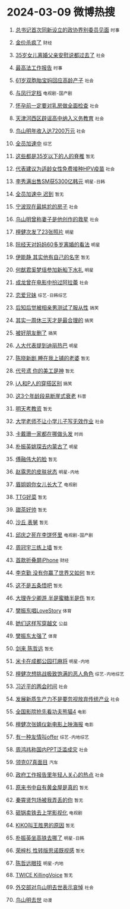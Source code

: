 # 2024-03-09 微博热搜 
1. [总书记首次同新设立的政协界别委员见面](https://m.weibo.cn/search?containerid=100103type%3D1%26t%3D10%26q%3D%23%E6%80%BB%E4%B9%A6%E8%AE%B0%E9%A6%96%E6%AC%A1%E5%90%8C%E6%96%B0%E8%AE%BE%E7%AB%8B%E7%9A%84%E6%94%BF%E5%8D%8F%E7%95%8C%E5%88%AB%E5%A7%94%E5%91%98%E8%A7%81%E9%9D%A2%23&stream_entry_id=51&isnewpage=1&extparam=seat%3D1%26c_type%3D51%26q%3D%2523%25E6%2580%25BB%25E4%25B9%25A6%25E8%25AE%25B0%25E9%25A6%2596%25E6%25AC%25A1%25E5%2590%258C%25E6%2596%25B0%25E8%25AE%25BE%25E7%25AB%258B%25E7%259A%2584%25E6%2594%25BF%25E5%258D%258F%25E7%2595%258C%25E5%2588%25AB%25E5%25A7%2594%25E5%2591%2598%25E8%25A7%2581%25E9%259D%25A2%2523%26pos%3D0%26dgr%3D0%26cate%3D10103%26stream_entry_id%3D51%26filter_type%3Drealtimehot%26display_time%3D1709925538%26pre_seqid%3D170992553814101488186) `时事` 

2. [金价杀疯了](https://m.weibo.cn/search?containerid=100103type%3D1%26t%3D10%26q%3D%23%E9%87%91%E4%BB%B7%E6%9D%80%E7%96%AF%E4%BA%86%23&stream_entry_id=31&isnewpage=1&extparam=seat%3D1%26c_type%3D31%26q%3D%2523%25E9%2587%2591%25E4%25BB%25B7%25E6%259D%2580%25E7%2596%25AF%25E4%25BA%2586%2523%26cate%3D5001%26flag%3D2%26filter_type%3Drealtimehot%26realpos%3D1%26pos%3D0%26dgr%3D0%26lcate%3D5001%26stream_entry_id%3D31%26band_rank%3D1%26display_time%3D1709925538%26pre_seqid%3D170992553814101488186) `财经` 

3. [35岁女儿离婚父亲安慰说都过去了](https://m.weibo.cn/search?containerid=100103type%3D1%26t%3D10%26q%3D%2335%E5%B2%81%E5%A5%B3%E5%84%BF%E7%A6%BB%E5%A9%9A%E7%88%B6%E4%BA%B2%E5%AE%89%E6%85%B0%E8%AF%B4%E9%83%BD%E8%BF%87%E5%8E%BB%E4%BA%86%23&stream_entry_id=31&isnewpage=1&extparam=seat%3D1%26c_type%3D31%26q%3D%252335%25E5%25B2%2581%25E5%25A5%25B3%25E5%2584%25BF%25E7%25A6%25BB%25E5%25A9%259A%25E7%2588%25B6%25E4%25BA%25B2%25E5%25AE%2589%25E6%2585%25B0%25E8%25AF%25B4%25E9%2583%25BD%25E8%25BF%2587%25E5%258E%25BB%25E4%25BA%2586%2523%26cate%3D5001%26flag%3D32768%26filter_type%3Drealtimehot%26realpos%3D2%26pos%3D1%26dgr%3D0%26lcate%3D5001%26stream_entry_id%3D31%26band_rank%3D2%26display_time%3D1709925538%26pre_seqid%3D170992553814101488186) `社会` 

4. [最高法工作报告](https://m.weibo.cn/search?containerid=100103type%3D1%26t%3D10%26q%3D%23%E6%9C%80%E9%AB%98%E6%B3%95%E5%B7%A5%E4%BD%9C%E6%8A%A5%E5%91%8A%23&stream_entry_id=31&isnewpage=1&extparam=seat%3D1%26c_type%3D31%26q%3D%2523%25E6%259C%2580%25E9%25AB%2598%25E6%25B3%2595%25E5%25B7%25A5%25E4%25BD%259C%25E6%258A%25A5%25E5%2591%258A%2523%26cate%3D5001%26flag%3D0%26filter_type%3Drealtimehot%26realpos%3D3%26pos%3D2%26dgr%3D0%26lcate%3D5001%26stream_entry_id%3D31%26band_rank%3D3%26display_time%3D1709925538%26pre_seqid%3D170992553814101488186) `时事` 

5. [61岁双胞胎宝妈回应高龄产子](https://m.weibo.cn/search?containerid=100103type%3D1%26t%3D10%26q%3D%2361%E5%B2%81%E5%8F%8C%E8%83%9E%E8%83%8E%E5%AE%9D%E5%A6%88%E5%9B%9E%E5%BA%94%E9%AB%98%E9%BE%84%E4%BA%A7%E5%AD%90%23&stream_entry_id=31&isnewpage=1&extparam=seat%3D1%26c_type%3D31%26q%3D%252361%25E5%25B2%2581%25E5%258F%258C%25E8%2583%259E%25E8%2583%258E%25E5%25AE%259D%25E5%25A6%2588%25E5%259B%259E%25E5%25BA%2594%25E9%25AB%2598%25E9%25BE%2584%25E4%25BA%25A7%25E5%25AD%2590%2523%26cate%3D5001%26flag%3D32768%26filter_type%3Drealtimehot%26realpos%3D4%26pos%3D3%26dgr%3D0%26lcate%3D5001%26stream_entry_id%3D31%26band_rank%3D4%26display_time%3D1709925538%26pre_seqid%3D170992553814101488186) `社会` 

6. [与凤行定档](https://m.weibo.cn/search?containerid=100103type%3D1%26t%3D10%26q%3D%E4%B8%8E%E5%87%A4%E8%A1%8C%E5%AE%9A%E6%A1%A3&stream_entry_id=31&isnewpage=1&extparam=seat%3D1%26c_type%3D31%26q%3D%25E4%25B8%258E%25E5%2587%25A4%25E8%25A1%258C%25E5%25AE%259A%25E6%25A1%25A3%26cate%3D5001%26flag%3D0%26filter_type%3Drealtimehot%26realpos%3D5%26pos%3D4%26dgr%3D0%26lcate%3D5001%26stream_entry_id%3D31%26band_rank%3D5%26display_time%3D1709925538%26pre_seqid%3D170992553814101488186) `电视剧-国产剧` 

7. [怀孕前一定要对乳房做全面检查](https://m.weibo.cn/search?containerid=100103type%3D1%26t%3D10%26q%3D%23%E6%80%80%E5%AD%95%E5%89%8D%E4%B8%80%E5%AE%9A%E8%A6%81%E5%AF%B9%E4%B9%B3%E6%88%BF%E5%81%9A%E5%85%A8%E9%9D%A2%E6%A3%80%E6%9F%A5%23&stream_entry_id=31&isnewpage=1&extparam=seat%3D1%26c_type%3D31%26q%3D%2523%25E6%2580%2580%25E5%25AD%2595%25E5%2589%258D%25E4%25B8%2580%25E5%25AE%259A%25E8%25A6%2581%25E5%25AF%25B9%25E4%25B9%25B3%25E6%2588%25BF%25E5%2581%259A%25E5%2585%25A8%25E9%259D%25A2%25E6%25A3%2580%25E6%259F%25A5%2523%26cate%3D5001%26flag%3D2%26filter_type%3Drealtimehot%26realpos%3D6%26pos%3D5%26dgr%3D0%26lcate%3D5001%26stream_entry_id%3D31%26band_rank%3D6%26display_time%3D1709925538%26pre_seqid%3D170992553814101488186) `社会` 

8. [天津河西区辟谣高中纳入义务教育](https://m.weibo.cn/search?containerid=100103type%3D1%26t%3D10%26q%3D%23%E5%A4%A9%E6%B4%A5%E6%B2%B3%E8%A5%BF%E5%8C%BA%E8%BE%9F%E8%B0%A3%E9%AB%98%E4%B8%AD%E7%BA%B3%E5%85%A5%E4%B9%89%E5%8A%A1%E6%95%99%E8%82%B2%23&stream_entry_id=31&isnewpage=1&extparam=seat%3D1%26c_type%3D31%26is_ad_pos%3D1%26q%3D%2523%25E5%25A4%25A9%25E6%25B4%25A5%25E6%25B2%25B3%25E8%25A5%25BF%25E5%258C%25BA%25E8%25BE%259F%25E8%25B0%25A3%25E9%25AB%2598%25E4%25B8%25AD%25E7%25BA%25B3%25E5%2585%25A5%25E4%25B9%2589%25E5%258A%25A1%25E6%2595%2599%25E8%2582%25B2%2523%26cate%3D5001%26adid%3D226548%26filter_type%3Drealtimehot%26pos%3D6%26dgr%3D0%26lcate%3D5001%26stream_entry_id%3D31%26band_rank%3D7%26display_time%3D1709925538%26pre_seqid%3D170992553814101488186) `社会` 

9. [鸟山明年收入达7200万元](https://m.weibo.cn/search?containerid=100103type%3D1%26t%3D10%26q%3D%23%E9%B8%9F%E5%B1%B1%E6%98%8E%E5%B9%B4%E6%94%B6%E5%85%A5%E8%BE%BE7200%E4%B8%87%E5%85%83%23&stream_entry_id=31&isnewpage=1&extparam=seat%3D1%26c_type%3D31%26q%3D%2523%25E9%25B8%259F%25E5%25B1%25B1%25E6%2598%258E%25E5%25B9%25B4%25E6%2594%25B6%25E5%2585%25A5%25E8%25BE%25BE7200%25E4%25B8%2587%25E5%2585%2583%2523%26cate%3D5001%26flag%3D0%26filter_type%3Drealtimehot%26realpos%3D7%26pos%3D7%26dgr%3D0%26lcate%3D5001%26stream_entry_id%3D31%26band_rank%3D7%26display_time%3D1709925538%26pre_seqid%3D170992553814101488186) `社会` 

10. [全员加速中](https://m.weibo.cn/search?containerid=100103type%3D1%26t%3D10%26q%3D%E5%85%A8%E5%91%98%E5%8A%A0%E9%80%9F%E4%B8%AD&stream_entry_id=31&isnewpage=1&extparam=seat%3D1%26c_type%3D31%26q%3D%25E5%2585%25A8%25E5%2591%2598%25E5%258A%25A0%25E9%2580%259F%25E4%25B8%25AD%26cate%3D5001%26flag%3D0%26filter_type%3Drealtimehot%26realpos%3D8%26pos%3D8%26dgr%3D0%26lcate%3D5001%26stream_entry_id%3D31%26band_rank%3D8%26display_time%3D1709925538%26pre_seqid%3D170992553814101488186) `综艺` 

11. [这些都是35岁以下的人的脊椎](https://m.weibo.cn/search?containerid=100103type%3D1%26t%3D10%26q%3D%E8%BF%99%E4%BA%9B%E9%83%BD%E6%98%AF35%E5%B2%81%E4%BB%A5%E4%B8%8B%E7%9A%84%E4%BA%BA%E7%9A%84%E8%84%8A%E6%A4%8E&stream_entry_id=31&isnewpage=1&extparam=seat%3D1%26c_type%3D31%26q%3D%25E8%25BF%2599%25E4%25BA%259B%25E9%2583%25BD%25E6%2598%25AF35%25E5%25B2%2581%25E4%25BB%25A5%25E4%25B8%258B%25E7%259A%2584%25E4%25BA%25BA%25E7%259A%2584%25E8%2584%258A%25E6%25A4%258E%26cate%3D5001%26flag%3D0%26filter_type%3Drealtimehot%26realpos%3D9%26pos%3D9%26dgr%3D0%26lcate%3D5001%26stream_entry_id%3D31%26band_rank%3D9%26display_time%3D1709925538%26pre_seqid%3D170992553814101488186) `暂无` 

12. [代表建议为适龄女性免费接种HPV疫苗](https://m.weibo.cn/search?containerid=100103type%3D1%26t%3D10%26q%3D%23%E4%BB%A3%E8%A1%A8%E5%BB%BA%E8%AE%AE%E4%B8%BA%E9%80%82%E9%BE%84%E5%A5%B3%E6%80%A7%E5%85%8D%E8%B4%B9%E6%8E%A5%E7%A7%8DHPV%E7%96%AB%E8%8B%97%23&stream_entry_id=31&isnewpage=1&extparam=seat%3D1%26c_type%3D31%26q%3D%2523%25E4%25BB%25A3%25E8%25A1%25A8%25E5%25BB%25BA%25E8%25AE%25AE%25E4%25B8%25BA%25E9%2580%2582%25E9%25BE%2584%25E5%25A5%25B3%25E6%2580%25A7%25E5%2585%258D%25E8%25B4%25B9%25E6%258E%25A5%25E7%25A7%258DHPV%25E7%2596%25AB%25E8%258B%2597%2523%26cate%3D5001%26flag%3D0%26filter_type%3Drealtimehot%26realpos%3D10%26pos%3D10%26dgr%3D0%26lcate%3D5001%26stream_entry_id%3D31%26band_rank%3D10%26display_time%3D1709925538%26pre_seqid%3D170992553814101488186) `社会` 

13. [李秀满出售SM获5300亿韩元](https://m.weibo.cn/search?containerid=100103type%3D1%26t%3D10%26q%3D%23%E6%9D%8E%E7%A7%80%E6%BB%A1%E5%87%BA%E5%94%AESM%E8%8E%B75300%E4%BA%BF%E9%9F%A9%E5%85%83%23&stream_entry_id=31&isnewpage=1&extparam=seat%3D1%26c_type%3D31%26q%3D%2523%25E6%259D%258E%25E7%25A7%2580%25E6%25BB%25A1%25E5%2587%25BA%25E5%2594%25AESM%25E8%258E%25B75300%25E4%25BA%25BF%25E9%259F%25A9%25E5%2585%2583%2523%26cate%3D5001%26flag%3D1%26filter_type%3Drealtimehot%26realpos%3D11%26pos%3D11%26dgr%3D0%26lcate%3D5001%26stream_entry_id%3D31%26band_rank%3D11%26display_time%3D1709925538%26pre_seqid%3D170992553814101488186) `明星-日韩` 

14. [全员加速中 迟到](https://m.weibo.cn/search?containerid=100103type%3D1%26t%3D10%26q%3D%E5%85%A8%E5%91%98%E5%8A%A0%E9%80%9F%E4%B8%AD+%E8%BF%9F%E5%88%B0&stream_entry_id=31&isnewpage=1&extparam=seat%3D1%26c_type%3D31%26q%3D%25E5%2585%25A8%25E5%2591%2598%25E5%258A%25A0%25E9%2580%259F%25E4%25B8%25AD%2520%25E8%25BF%259F%25E5%2588%25B0%26cate%3D5001%26flag%3D2%26filter_type%3Drealtimehot%26realpos%3D12%26pos%3D12%26dgr%3D0%26lcate%3D5001%26stream_entry_id%3D31%26band_rank%3D12%26display_time%3D1709925538%26pre_seqid%3D170992553814101488186) `暂无` 

15. [宁波现在最尴尬的房子](https://m.weibo.cn/search?containerid=100103type%3D1%26t%3D10%26q%3D%23%E5%AE%81%E6%B3%A2%E7%8E%B0%E5%9C%A8%E6%9C%80%E5%B0%B4%E5%B0%AC%E7%9A%84%E6%88%BF%E5%AD%90%23&stream_entry_id=31&isnewpage=1&extparam=seat%3D1%26c_type%3D31%26q%3D%2523%25E5%25AE%2581%25E6%25B3%25A2%25E7%258E%25B0%25E5%259C%25A8%25E6%259C%2580%25E5%25B0%25B4%25E5%25B0%25AC%25E7%259A%2584%25E6%2588%25BF%25E5%25AD%2590%2523%26cate%3D5001%26flag%3D2%26filter_type%3Drealtimehot%26realpos%3D13%26pos%3D13%26dgr%3D0%26lcate%3D5001%26stream_entry_id%3D31%26band_rank%3D13%26display_time%3D1709925538%26pre_seqid%3D170992553814101488186) `社会` 

16. [鸟山明曾称妻子是他创作的救星](https://m.weibo.cn/search?containerid=100103type%3D1%26t%3D10%26q%3D%23%E9%B8%9F%E5%B1%B1%E6%98%8E%E6%9B%BE%E7%A7%B0%E5%A6%BB%E5%AD%90%E6%98%AF%E4%BB%96%E5%88%9B%E4%BD%9C%E7%9A%84%E6%95%91%E6%98%9F%23&stream_entry_id=31&isnewpage=1&extparam=seat%3D1%26c_type%3D31%26q%3D%2523%25E9%25B8%259F%25E5%25B1%25B1%25E6%2598%258E%25E6%259B%25BE%25E7%25A7%25B0%25E5%25A6%25BB%25E5%25AD%2590%25E6%2598%25AF%25E4%25BB%2596%25E5%2588%259B%25E4%25BD%259C%25E7%259A%2584%25E6%2595%2591%25E6%2598%259F%2523%26cate%3D5001%26flag%3D0%26filter_type%3Drealtimehot%26realpos%3D14%26pos%3D14%26dgr%3D0%26lcate%3D5001%26stream_entry_id%3D31%26band_rank%3D14%26display_time%3D1709925538%26pre_seqid%3D170992553814101488186) `社会` 

17. [檀健次发了23张照片](https://m.weibo.cn/search?containerid=100103type%3D1%26t%3D10%26q%3D%23%E6%AA%80%E5%81%A5%E6%AC%A1%E5%8F%91%E4%BA%8623%E5%BC%A0%E7%85%A7%E7%89%87%23&stream_entry_id=31&isnewpage=1&extparam=seat%3D1%26c_type%3D31%26q%3D%2523%25E6%25AA%2580%25E5%2581%25A5%25E6%25AC%25A1%25E5%258F%2591%25E4%25BA%258623%25E5%25BC%25A0%25E7%2585%25A7%25E7%2589%2587%2523%26cate%3D5001%26flag%3D2%26filter_type%3Drealtimehot%26realpos%3D15%26pos%3D15%26dgr%3D0%26lcate%3D5001%26stream_entry_id%3D31%26band_rank%3D15%26display_time%3D1709925538%26pre_seqid%3D170992553814101488186) `明星` 

18. [阮经天对妈妈60多岁离婚的看法](https://m.weibo.cn/search?containerid=100103type%3D1%26t%3D10%26q%3D%E9%98%AE%E7%BB%8F%E5%A4%A9%E5%AF%B9%E5%A6%88%E5%A6%8860%E5%A4%9A%E5%B2%81%E7%A6%BB%E5%A9%9A%E7%9A%84%E7%9C%8B%E6%B3%95&stream_entry_id=31&isnewpage=1&extparam=seat%3D1%26c_type%3D31%26q%3D%25E9%2598%25AE%25E7%25BB%258F%25E5%25A4%25A9%25E5%25AF%25B9%25E5%25A6%2588%25E5%25A6%258860%25E5%25A4%259A%25E5%25B2%2581%25E7%25A6%25BB%25E5%25A9%259A%25E7%259A%2584%25E7%259C%258B%25E6%25B3%2595%26cate%3D5001%26flag%3D2%26filter_type%3Drealtimehot%26realpos%3D16%26pos%3D16%26dgr%3D0%26lcate%3D5001%26stream_entry_id%3D31%26band_rank%3D16%26display_time%3D1709925538%26pre_seqid%3D170992553814101488186) `明星` 

19. [伊能静 其实他有自己的名字](https://m.weibo.cn/search?containerid=100103type%3D1%26t%3D10%26q%3D%E4%BC%8A%E8%83%BD%E9%9D%99+%E5%85%B6%E5%AE%9E%E4%BB%96%E6%9C%89%E8%87%AA%E5%B7%B1%E7%9A%84%E5%90%8D%E5%AD%97&stream_entry_id=31&isnewpage=1&extparam=seat%3D1%26c_type%3D31%26q%3D%25E4%25BC%258A%25E8%2583%25BD%25E9%259D%2599%2520%25E5%2585%25B6%25E5%25AE%259E%25E4%25BB%2596%25E6%259C%2589%25E8%2587%25AA%25E5%25B7%25B1%25E7%259A%2584%25E5%2590%258D%25E5%25AD%2597%26cate%3D5001%26flag%3D2%26filter_type%3Drealtimehot%26realpos%3D17%26pos%3D17%26dgr%3D0%26lcate%3D5001%26stream_entry_id%3D31%26band_rank%3D17%26display_time%3D1709925538%26pre_seqid%3D170992553814101488186) `暂无` 

20. [何猷君奚梦瑶参加新船下水礼](https://m.weibo.cn/search?containerid=100103type%3D1%26t%3D10%26q%3D%23%E4%BD%95%E7%8C%B7%E5%90%9B%E5%A5%9A%E6%A2%A6%E7%91%B6%E5%8F%82%E5%8A%A0%E6%96%B0%E8%88%B9%E4%B8%8B%E6%B0%B4%E7%A4%BC%23&stream_entry_id=31&isnewpage=1&extparam=seat%3D1%26c_type%3D31%26q%3D%2523%25E4%25BD%2595%25E7%258C%25B7%25E5%2590%259B%25E5%25A5%259A%25E6%25A2%25A6%25E7%2591%25B6%25E5%258F%2582%25E5%258A%25A0%25E6%2596%25B0%25E8%2588%25B9%25E4%25B8%258B%25E6%25B0%25B4%25E7%25A4%25BC%2523%26cate%3D5001%26flag%3D2%26filter_type%3Drealtimehot%26realpos%3D18%26pos%3D18%26dgr%3D0%26lcate%3D5001%26stream_entry_id%3D31%26band_rank%3D18%26display_time%3D1709925538%26pre_seqid%3D170992553814101488186) `明星` 

21. [成龙曾在电影中扮过阿拉蕾](https://m.weibo.cn/search?containerid=100103type%3D1%26t%3D10%26q%3D%23%E6%88%90%E9%BE%99%E6%9B%BE%E5%9C%A8%E7%94%B5%E5%BD%B1%E4%B8%AD%E6%89%AE%E8%BF%87%E9%98%BF%E6%8B%89%E8%95%BE%23&stream_entry_id=31&isnewpage=1&extparam=seat%3D1%26c_type%3D31%26q%3D%2523%25E6%2588%2590%25E9%25BE%2599%25E6%259B%25BE%25E5%259C%25A8%25E7%2594%25B5%25E5%25BD%25B1%25E4%25B8%25AD%25E6%2589%25AE%25E8%25BF%2587%25E9%2598%25BF%25E6%258B%2589%25E8%2595%25BE%2523%26cate%3D5001%26flag%3D2%26filter_type%3Drealtimehot%26realpos%3D19%26pos%3D19%26dgr%3D0%26lcate%3D5001%26stream_entry_id%3D31%26band_rank%3D19%26display_time%3D1709925538%26pre_seqid%3D170992553814101488186) `社会` 

22. [恋爱兄妹](https://m.weibo.cn/search?containerid=100103type%3D1%26t%3D10%26q%3D%E6%81%8B%E7%88%B1%E5%85%84%E5%A6%B9&stream_entry_id=31&isnewpage=1&extparam=seat%3D1%26c_type%3D31%26q%3D%25E6%2581%258B%25E7%2588%25B1%25E5%2585%2584%25E5%25A6%25B9%26cate%3D5001%26flag%3D0%26filter_type%3Drealtimehot%26realpos%3D20%26pos%3D20%26dgr%3D0%26lcate%3D5001%26stream_entry_id%3D31%26band_rank%3D20%26display_time%3D1709925538%26pre_seqid%3D170992553814101488186) `综艺-日韩综艺` 

23. [后知后觉被相亲男测试了服从性](https://m.weibo.cn/search?containerid=100103type%3D1%26t%3D10%26q%3D%23%E5%90%8E%E7%9F%A5%E5%90%8E%E8%A7%89%E8%A2%AB%E7%9B%B8%E4%BA%B2%E7%94%B7%E6%B5%8B%E8%AF%95%E4%BA%86%E6%9C%8D%E4%BB%8E%E6%80%A7%23&stream_entry_id=31&isnewpage=1&extparam=seat%3D1%26c_type%3D31%26q%3D%2523%25E5%2590%258E%25E7%259F%25A5%25E5%2590%258E%25E8%25A7%2589%25E8%25A2%25AB%25E7%259B%25B8%25E4%25BA%25B2%25E7%2594%25B7%25E6%25B5%258B%25E8%25AF%2595%25E4%25BA%2586%25E6%259C%258D%25E4%25BB%258E%25E6%2580%25A7%2523%26cate%3D5001%26flag%3D0%26filter_type%3Drealtimehot%26realpos%3D21%26pos%3D21%26dgr%3D0%26lcate%3D5001%26stream_entry_id%3D31%26band_rank%3D21%26display_time%3D1709925538%26pre_seqid%3D170992553814101488186) `搞笑` 

24. [其实一周休三天才是最合理的](https://m.weibo.cn/search?containerid=100103type%3D1%26t%3D10%26q%3D%23%E5%85%B6%E5%AE%9E%E4%B8%80%E5%91%A8%E4%BC%91%E4%B8%89%E5%A4%A9%E6%89%8D%E6%98%AF%E6%9C%80%E5%90%88%E7%90%86%E7%9A%84%23&stream_entry_id=31&isnewpage=1&extparam=seat%3D1%26c_type%3D31%26q%3D%2523%25E5%2585%25B6%25E5%25AE%259E%25E4%25B8%2580%25E5%2591%25A8%25E4%25BC%2591%25E4%25B8%2589%25E5%25A4%25A9%25E6%2589%258D%25E6%2598%25AF%25E6%259C%2580%25E5%2590%2588%25E7%2590%2586%25E7%259A%2584%2523%26cate%3D5001%26flag%3D0%26filter_type%3Drealtimehot%26realpos%3D22%26pos%3D22%26dgr%3D0%26lcate%3D5001%26stream_entry_id%3D31%26band_rank%3D22%26display_time%3D1709925538%26pre_seqid%3D170992553814101488186) `搞笑` 

25. [被好朋友删了](https://m.weibo.cn/search?containerid=100103type%3D1%26t%3D10%26q%3D%23%E8%A2%AB%E5%A5%BD%E6%9C%8B%E5%8F%8B%E5%88%A0%E4%BA%86%23&stream_entry_id=31&isnewpage=1&extparam=seat%3D1%26c_type%3D31%26q%3D%2523%25E8%25A2%25AB%25E5%25A5%25BD%25E6%259C%258B%25E5%258F%258B%25E5%2588%25A0%25E4%25BA%2586%2523%26cate%3D5001%26flag%3D0%26filter_type%3Drealtimehot%26realpos%3D23%26pos%3D23%26dgr%3D0%26lcate%3D5001%26stream_entry_id%3D31%26band_rank%3D23%26display_time%3D1709925538%26pre_seqid%3D170992553814101488186) `搞笑` 

26. [人大代表提到迪丽热巴](https://m.weibo.cn/search?containerid=100103type%3D1%26t%3D10%26q%3D%23%E4%BA%BA%E5%A4%A7%E4%BB%A3%E8%A1%A8%E6%8F%90%E5%88%B0%E8%BF%AA%E4%B8%BD%E7%83%AD%E5%B7%B4%23&stream_entry_id=31&isnewpage=1&extparam=seat%3D1%26c_type%3D31%26q%3D%2523%25E4%25BA%25BA%25E5%25A4%25A7%25E4%25BB%25A3%25E8%25A1%25A8%25E6%258F%2590%25E5%2588%25B0%25E8%25BF%25AA%25E4%25B8%25BD%25E7%2583%25AD%25E5%25B7%25B4%2523%26cate%3D5001%26flag%3D2%26filter_type%3Drealtimehot%26realpos%3D24%26pos%3D24%26dgr%3D0%26lcate%3D5001%26stream_entry_id%3D31%26band_rank%3D24%26display_time%3D1709925538%26pre_seqid%3D170992553814101488186) `明星` 

27. [陈晓新剧 睡在我上铺的老婆](https://m.weibo.cn/search?containerid=100103type%3D1%26t%3D10%26q%3D%E9%99%88%E6%99%93%E6%96%B0%E5%89%A7+%E7%9D%A1%E5%9C%A8%E6%88%91%E4%B8%8A%E9%93%BA%E7%9A%84%E8%80%81%E5%A9%86&stream_entry_id=31&isnewpage=1&extparam=seat%3D1%26c_type%3D31%26q%3D%25E9%2599%2588%25E6%2599%2593%25E6%2596%25B0%25E5%2589%25A7%2520%25E7%259D%25A1%25E5%259C%25A8%25E6%2588%2591%25E4%25B8%258A%25E9%2593%25BA%25E7%259A%2584%25E8%2580%2581%25E5%25A9%2586%26cate%3D5001%26flag%3D2%26filter_type%3Drealtimehot%26realpos%3D25%26pos%3D25%26dgr%3D0%26lcate%3D5001%26stream_entry_id%3D31%26band_rank%3D25%26display_time%3D1709925538%26pre_seqid%3D170992553814101488186) `暂无` 

28. [代号鸢 你的美工是神](https://m.weibo.cn/search?containerid=100103type%3D1%26t%3D10%26q%3D%E4%BB%A3%E5%8F%B7%E9%B8%A2+%E4%BD%A0%E7%9A%84%E7%BE%8E%E5%B7%A5%E6%98%AF%E7%A5%9E&stream_entry_id=31&isnewpage=1&extparam=seat%3D1%26c_type%3D31%26q%3D%25E4%25BB%25A3%25E5%258F%25B7%25E9%25B8%25A2%2520%25E4%25BD%25A0%25E7%259A%2584%25E7%25BE%258E%25E5%25B7%25A5%25E6%2598%25AF%25E7%25A5%259E%26cate%3D5001%26flag%3D0%26filter_type%3Drealtimehot%26realpos%3D26%26pos%3D26%26dgr%3D0%26lcate%3D5001%26stream_entry_id%3D31%26band_rank%3D26%26display_time%3D1709925538%26pre_seqid%3D170992553814101488186) `暂无` 

29. [j人和P人的穿搭区别](https://m.weibo.cn/search?containerid=100103type%3D1%26t%3D10%26q%3D%23j%E4%BA%BA%E5%92%8CP%E4%BA%BA%E7%9A%84%E7%A9%BF%E6%90%AD%E5%8C%BA%E5%88%AB%23&stream_entry_id=31&isnewpage=1&extparam=seat%3D1%26c_type%3D31%26q%3D%2523j%25E4%25BA%25BA%25E5%2592%258CP%25E4%25BA%25BA%25E7%259A%2584%25E7%25A9%25BF%25E6%2590%25AD%25E5%258C%25BA%25E5%2588%25AB%2523%26cate%3D5001%26flag%3D0%26filter_type%3Drealtimehot%26realpos%3D27%26pos%3D27%26dgr%3D0%26lcate%3D5001%26stream_entry_id%3D31%26band_rank%3D27%26display_time%3D1709925538%26pre_seqid%3D170992553814101488186) `搞笑` 

30. [这3个年龄段易断崖式衰老](https://m.weibo.cn/search?containerid=100103type%3D1%26t%3D10%26q%3D%23%E8%BF%993%E4%B8%AA%E5%B9%B4%E9%BE%84%E6%AE%B5%E6%98%93%E6%96%AD%E5%B4%96%E5%BC%8F%E8%A1%B0%E8%80%81%23&stream_entry_id=31&isnewpage=1&extparam=seat%3D1%26c_type%3D31%26q%3D%2523%25E8%25BF%25993%25E4%25B8%25AA%25E5%25B9%25B4%25E9%25BE%2584%25E6%25AE%25B5%25E6%2598%2593%25E6%2596%25AD%25E5%25B4%2596%25E5%25BC%258F%25E8%25A1%25B0%25E8%2580%2581%2523%26cate%3D5001%26flag%3D0%26filter_type%3Drealtimehot%26realpos%3D28%26pos%3D28%26dgr%3D0%26lcate%3D5001%26stream_entry_id%3D31%26band_rank%3D28%26display_time%3D1709925538%26pre_seqid%3D170992553814101488186) `科普` 

31. [明天考教资](https://m.weibo.cn/search?containerid=100103type%3D1%26t%3D10%26q%3D%E6%98%8E%E5%A4%A9%E8%80%83%E6%95%99%E8%B5%84&stream_entry_id=31&isnewpage=1&extparam=seat%3D1%26c_type%3D31%26q%3D%25E6%2598%258E%25E5%25A4%25A9%25E8%2580%2583%25E6%2595%2599%25E8%25B5%2584%26cate%3D5001%26flag%3D0%26filter_type%3Drealtimehot%26realpos%3D29%26pos%3D29%26dgr%3D0%26lcate%3D5001%26stream_entry_id%3D31%26band_rank%3D29%26display_time%3D1709925538%26pre_seqid%3D170992553814101488186) `暂无` 

32. [大学老师不让小学儿子写无效作业](https://m.weibo.cn/search?containerid=100103type%3D1%26t%3D10%26q%3D%23%E5%A4%A7%E5%AD%A6%E8%80%81%E5%B8%88%E4%B8%8D%E8%AE%A9%E5%B0%8F%E5%AD%A6%E5%84%BF%E5%AD%90%E5%86%99%E6%97%A0%E6%95%88%E4%BD%9C%E4%B8%9A%23&stream_entry_id=31&isnewpage=1&extparam=seat%3D1%26c_type%3D31%26q%3D%2523%25E5%25A4%25A7%25E5%25AD%25A6%25E8%2580%2581%25E5%25B8%2588%25E4%25B8%258D%25E8%25AE%25A9%25E5%25B0%258F%25E5%25AD%25A6%25E5%2584%25BF%25E5%25AD%2590%25E5%2586%2599%25E6%2597%25A0%25E6%2595%2588%25E4%25BD%259C%25E4%25B8%259A%2523%26cate%3D5001%26flag%3D0%26filter_type%3Drealtimehot%26realpos%3D30%26pos%3D30%26dgr%3D0%26lcate%3D5001%26stream_entry_id%3D31%26band_rank%3D30%26display_time%3D1709925538%26pre_seqid%3D170992553814101488186) `社会` 

33. [卡戴珊一家都在哪做头发](https://m.weibo.cn/search?containerid=100103type%3D1%26t%3D10%26q%3D%23%E5%8D%A1%E6%88%B4%E7%8F%8A%E4%B8%80%E5%AE%B6%E9%83%BD%E5%9C%A8%E5%93%AA%E5%81%9A%E5%A4%B4%E5%8F%91%23&stream_entry_id=31&isnewpage=1&extparam=seat%3D1%26c_type%3D31%26q%3D%2523%25E5%258D%25A1%25E6%2588%25B4%25E7%258F%258A%25E4%25B8%2580%25E5%25AE%25B6%25E9%2583%25BD%25E5%259C%25A8%25E5%2593%25AA%25E5%2581%259A%25E5%25A4%25B4%25E5%258F%2591%2523%26cate%3D5001%26flag%3D0%26filter_type%3Drealtimehot%26realpos%3D31%26pos%3D31%26dgr%3D0%26lcate%3D5001%26stream_entry_id%3D31%26band_rank%3D31%26display_time%3D1709925538%26pre_seqid%3D170992553814101488186) `时尚` 

34. [朴振英姚琛去内蒙古了](https://m.weibo.cn/search?containerid=100103type%3D1%26t%3D10%26q%3D%23%E6%9C%B4%E6%8C%AF%E8%8B%B1%E5%A7%9A%E7%90%9B%E5%8E%BB%E5%86%85%E8%92%99%E5%8F%A4%E4%BA%86%23&stream_entry_id=31&isnewpage=1&extparam=seat%3D1%26c_type%3D31%26q%3D%2523%25E6%259C%25B4%25E6%258C%25AF%25E8%258B%25B1%25E5%25A7%259A%25E7%2590%259B%25E5%258E%25BB%25E5%2586%2585%25E8%2592%2599%25E5%258F%25A4%25E4%25BA%2586%2523%26cate%3D5001%26flag%3D0%26filter_type%3Drealtimehot%26realpos%3D32%26pos%3D32%26dgr%3D0%26lcate%3D5001%26stream_entry_id%3D31%26band_rank%3D32%26display_time%3D1709925538%26pre_seqid%3D170992553814101488186) `明星` 

35. [傅融伟大的脸](https://m.weibo.cn/search?containerid=100103type%3D1%26t%3D10%26q%3D%23%E5%82%85%E8%9E%8D%E4%BC%9F%E5%A4%A7%E7%9A%84%E8%84%B8%23&stream_entry_id=31&isnewpage=1&extparam=seat%3D1%26c_type%3D31%26q%3D%2523%25E5%2582%2585%25E8%259E%258D%25E4%25BC%259F%25E5%25A4%25A7%25E7%259A%2584%25E8%2584%25B8%2523%26cate%3D5001%26flag%3D0%26filter_type%3Drealtimehot%26realpos%3D33%26pos%3D33%26dgr%3D0%26lcate%3D5001%26stream_entry_id%3D31%26band_rank%3D33%26display_time%3D1709925538%26pre_seqid%3D170992553814101488186) `暂无` 

36. [赵露思的皮肤状态](https://m.weibo.cn/search?containerid=100103type%3D1%26t%3D10%26q%3D%23%E8%B5%B5%E9%9C%B2%E6%80%9D%E7%9A%84%E7%9A%AE%E8%82%A4%E7%8A%B6%E6%80%81%23&stream_entry_id=31&isnewpage=1&extparam=seat%3D1%26c_type%3D31%26q%3D%2523%25E8%25B5%25B5%25E9%259C%25B2%25E6%2580%259D%25E7%259A%2584%25E7%259A%25AE%25E8%2582%25A4%25E7%258A%25B6%25E6%2580%2581%2523%26cate%3D5001%26flag%3D0%26filter_type%3Drealtimehot%26realpos%3D34%26pos%3D34%26dgr%3D0%26lcate%3D5001%26stream_entry_id%3D31%26band_rank%3D34%26display_time%3D1709925538%26pre_seqid%3D170992553814101488186) `明星-内地` 

37. [眉姐姐你女儿长大了](https://m.weibo.cn/search?containerid=100103type%3D1%26t%3D10%26q%3D%23%E7%9C%89%E5%A7%90%E5%A7%90%E4%BD%A0%E5%A5%B3%E5%84%BF%E9%95%BF%E5%A4%A7%E4%BA%86%23&stream_entry_id=31&isnewpage=1&extparam=seat%3D1%26c_type%3D31%26q%3D%2523%25E7%259C%2589%25E5%25A7%2590%25E5%25A7%2590%25E4%25BD%25A0%25E5%25A5%25B3%25E5%2584%25BF%25E9%2595%25BF%25E5%25A4%25A7%25E4%25BA%2586%2523%26cate%3D5001%26flag%3D0%26filter_type%3Drealtimehot%26realpos%3D35%26pos%3D35%26dgr%3D0%26lcate%3D5001%26stream_entry_id%3D31%26band_rank%3D35%26display_time%3D1709925538%26pre_seqid%3D170992553814101488186) `电视剧` 

38. [TTG好菜](https://m.weibo.cn/search?containerid=100103type%3D1%26t%3D10%26q%3DTTG%E5%A5%BD%E8%8F%9C&stream_entry_id=31&isnewpage=1&extparam=seat%3D1%26c_type%3D31%26q%3DTTG%25E5%25A5%25BD%25E8%258F%259C%26cate%3D5001%26flag%3D0%26filter_type%3Drealtimehot%26realpos%3D36%26pos%3D36%26dgr%3D0%26lcate%3D5001%26stream_entry_id%3D31%26band_rank%3D36%26display_time%3D1709925538%26pre_seqid%3D170992553814101488186) `暂无` 

39. [甜茶好帅](https://m.weibo.cn/search?containerid=100103type%3D1%26t%3D10%26q%3D%E7%94%9C%E8%8C%B6%E5%A5%BD%E5%B8%85&stream_entry_id=31&isnewpage=1&extparam=seat%3D1%26c_type%3D31%26q%3D%25E7%2594%259C%25E8%258C%25B6%25E5%25A5%25BD%25E5%25B8%2585%26cate%3D5001%26flag%3D0%26filter_type%3Drealtimehot%26realpos%3D37%26pos%3D37%26dgr%3D0%26lcate%3D5001%26stream_entry_id%3D31%26band_rank%3D37%26display_time%3D1709925538%26pre_seqid%3D170992553814101488186) `暂无` 

40. [沙丘 表舅](https://m.weibo.cn/search?containerid=100103type%3D1%26t%3D10%26q%3D%E6%B2%99%E4%B8%98+%E8%A1%A8%E8%88%85&stream_entry_id=31&isnewpage=1&extparam=seat%3D1%26c_type%3D31%26q%3D%25E6%25B2%2599%25E4%25B8%2598%2520%25E8%25A1%25A8%25E8%2588%2585%26cate%3D5001%26flag%3D0%26filter_type%3Drealtimehot%26realpos%3D38%26pos%3D38%26dgr%3D0%26lcate%3D5001%26stream_entry_id%3D31%26band_rank%3D38%26display_time%3D1709925538%26pre_seqid%3D170992553814101488186) `暂无` 

41. [邱庆之死在李饼怀里](https://m.weibo.cn/search?containerid=100103type%3D1%26t%3D10%26q%3D%E9%82%B1%E5%BA%86%E4%B9%8B%E6%AD%BB%E5%9C%A8%E6%9D%8E%E9%A5%BC%E6%80%80%E9%87%8C&stream_entry_id=31&isnewpage=1&extparam=seat%3D1%26c_type%3D31%26q%3D%25E9%2582%25B1%25E5%25BA%2586%25E4%25B9%258B%25E6%25AD%25BB%25E5%259C%25A8%25E6%259D%258E%25E9%25A5%25BC%25E6%2580%2580%25E9%2587%258C%26cate%3D5001%26flag%3D0%26filter_type%3Drealtimehot%26realpos%3D39%26pos%3D39%26dgr%3D0%26lcate%3D5001%26stream_entry_id%3D31%26band_rank%3D39%26display_time%3D1709925538%26pre_seqid%3D170992553814101488186) `电视剧-国产剧` 

42. [周冠宇三练上墙](https://m.weibo.cn/search?containerid=100103type%3D1%26t%3D10%26q%3D%E5%91%A8%E5%86%A0%E5%AE%87%E4%B8%89%E7%BB%83%E4%B8%8A%E5%A2%99&stream_entry_id=31&isnewpage=1&extparam=seat%3D1%26c_type%3D31%26q%3D%25E5%2591%25A8%25E5%2586%25A0%25E5%25AE%2587%25E4%25B8%2589%25E7%25BB%2583%25E4%25B8%258A%25E5%25A2%2599%26cate%3D5001%26flag%3D0%26filter_type%3Drealtimehot%26realpos%3D40%26pos%3D40%26dgr%3D0%26lcate%3D5001%26stream_entry_id%3D31%26band_rank%3D40%26display_time%3D1709925538%26pre_seqid%3D170992553814101488186) `暂无` 

43. [首款折叠屏iPhone](https://m.weibo.cn/search?containerid=100103type%3D1%26t%3D10%26q%3D%23%E9%A6%96%E6%AC%BE%E6%8A%98%E5%8F%A0%E5%B1%8FiPhone%23&stream_entry_id=31&isnewpage=1&extparam=seat%3D1%26c_type%3D31%26q%3D%2523%25E9%25A6%2596%25E6%25AC%25BE%25E6%258A%2598%25E5%258F%25A0%25E5%25B1%258FiPhone%2523%26cate%3D5001%26flag%3D0%26filter_type%3Drealtimehot%26realpos%3D41%26pos%3D41%26dgr%3D0%26lcate%3D5001%26stream_entry_id%3D31%26band_rank%3D41%26display_time%3D1709925538%26pre_seqid%3D170992553814101488186) `财经` 

44. [李克勤 没有你赢了世界又如何](https://m.weibo.cn/search?containerid=100103type%3D1%26t%3D10%26q%3D%E6%9D%8E%E5%85%8B%E5%8B%A4+%E6%B2%A1%E6%9C%89%E4%BD%A0%E8%B5%A2%E4%BA%86%E4%B8%96%E7%95%8C%E5%8F%88%E5%A6%82%E4%BD%95&stream_entry_id=31&isnewpage=1&extparam=seat%3D1%26c_type%3D31%26q%3D%25E6%259D%258E%25E5%2585%258B%25E5%258B%25A4%2520%25E6%25B2%25A1%25E6%259C%2589%25E4%25BD%25A0%25E8%25B5%25A2%25E4%25BA%2586%25E4%25B8%2596%25E7%2595%258C%25E5%258F%2588%25E5%25A6%2582%25E4%25BD%2595%26cate%3D5001%26flag%3D0%26filter_type%3Drealtimehot%26realpos%3D42%26pos%3D42%26dgr%3D0%26lcate%3D5001%26stream_entry_id%3D31%26band_rank%3D42%26display_time%3D1709925538%26pre_seqid%3D170992553814101488186) `暂无` 

45. [这不是五条悟吧](https://m.weibo.cn/search?containerid=100103type%3D1%26t%3D10%26q%3D%E8%BF%99%E4%B8%8D%E6%98%AF%E4%BA%94%E6%9D%A1%E6%82%9F%E5%90%A7&stream_entry_id=31&isnewpage=1&extparam=seat%3D1%26c_type%3D31%26q%3D%25E8%25BF%2599%25E4%25B8%258D%25E6%2598%25AF%25E4%25BA%2594%25E6%259D%25A1%25E6%2582%259F%25E5%2590%25A7%26cate%3D5001%26flag%3D0%26filter_type%3Drealtimehot%26realpos%3D43%26pos%3D43%26dgr%3D0%26lcate%3D5001%26stream_entry_id%3D31%26band_rank%3D43%26display_time%3D1709925538%26pre_seqid%3D170992553814101488186) `暂无` 

46. [大理寺少卿游 半是蜜糖半是伤](https://m.weibo.cn/search?containerid=100103type%3D1%26t%3D10%26q%3D%E5%A4%A7%E7%90%86%E5%AF%BA%E5%B0%91%E5%8D%BF%E6%B8%B8+%E5%8D%8A%E6%98%AF%E8%9C%9C%E7%B3%96%E5%8D%8A%E6%98%AF%E4%BC%A4&stream_entry_id=31&isnewpage=1&extparam=seat%3D1%26c_type%3D31%26q%3D%25E5%25A4%25A7%25E7%2590%2586%25E5%25AF%25BA%25E5%25B0%2591%25E5%258D%25BF%25E6%25B8%25B8%2520%25E5%258D%258A%25E6%2598%25AF%25E8%259C%259C%25E7%25B3%2596%25E5%258D%258A%25E6%2598%25AF%25E4%25BC%25A4%26cate%3D5001%26flag%3D0%26filter_type%3Drealtimehot%26realpos%3D44%26pos%3D44%26dgr%3D0%26lcate%3D5001%26stream_entry_id%3D31%26band_rank%3D44%26display_time%3D1709925538%26pre_seqid%3D170992553814101488186) `暂无` 

47. [樊振东唱LoveStory](https://m.weibo.cn/search?containerid=100103type%3D1%26t%3D10%26q%3D%E6%A8%8A%E6%8C%AF%E4%B8%9C%E5%94%B1LoveStory&stream_entry_id=31&isnewpage=1&extparam=seat%3D1%26c_type%3D31%26q%3D%25E6%25A8%258A%25E6%258C%25AF%25E4%25B8%259C%25E5%2594%25B1LoveStory%26cate%3D5001%26flag%3D0%26filter_type%3Drealtimehot%26realpos%3D45%26pos%3D45%26dgr%3D0%26lcate%3D5001%26stream_entry_id%3D31%26band_rank%3D45%26display_time%3D1709925538%26pre_seqid%3D170992553814101488186) `体育` 

48. [她们这样写穿越文](https://m.weibo.cn/search?containerid=100103type%3D1%26t%3D10%26q%3D%23%E5%A5%B9%E4%BB%AC%E8%BF%99%E6%A0%B7%E5%86%99%E7%A9%BF%E8%B6%8A%E6%96%87%23&stream_entry_id=31&isnewpage=1&extparam=seat%3D1%26c_type%3D31%26q%3D%2523%25E5%25A5%25B9%25E4%25BB%25AC%25E8%25BF%2599%25E6%25A0%25B7%25E5%2586%2599%25E7%25A9%25BF%25E8%25B6%258A%25E6%2596%2587%2523%26cate%3D5001%26flag%3D32768%26filter_type%3Drealtimehot%26realpos%3D46%26pos%3D46%26dgr%3D0%26lcate%3D5001%26stream_entry_id%3D31%26band_rank%3D46%26display_time%3D1709925538%26pre_seqid%3D170992553814101488186) `公益` 

49. [樊振东太强了](https://m.weibo.cn/search?containerid=100103type%3D1%26t%3D10%26q%3D%23%E6%A8%8A%E6%8C%AF%E4%B8%9C%E5%A4%AA%E5%BC%BA%E4%BA%86%23&stream_entry_id=31&isnewpage=1&extparam=seat%3D1%26c_type%3D31%26q%3D%2523%25E6%25A8%258A%25E6%258C%25AF%25E4%25B8%259C%25E5%25A4%25AA%25E5%25BC%25BA%25E4%25BA%2586%2523%26cate%3D5001%26flag%3D0%26filter_type%3Drealtimehot%26realpos%3D47%26pos%3D47%26dgr%3D0%26lcate%3D5001%26stream_entry_id%3D31%26band_rank%3D47%26display_time%3D1709925538%26pre_seqid%3D170992553814101488186) `体育` 

50. [剑来 陈哲远](https://m.weibo.cn/search?containerid=100103type%3D1%26t%3D10%26q%3D%E5%89%91%E6%9D%A5+%E9%99%88%E5%93%B2%E8%BF%9C&stream_entry_id=31&isnewpage=1&extparam=seat%3D1%26c_type%3D31%26q%3D%25E5%2589%2591%25E6%259D%25A5%2520%25E9%2599%2588%25E5%2593%25B2%25E8%25BF%259C%26cate%3D5001%26flag%3D0%26filter_type%3Drealtimehot%26realpos%3D48%26pos%3D48%26dgr%3D0%26lcate%3D5001%26stream_entry_id%3D31%26band_rank%3D48%26display_time%3D1709925538%26pre_seqid%3D170992553814101488186) `暂无` 

51. [米卡在成都公园打麻将](https://m.weibo.cn/search?containerid=100103type%3D1%26t%3D10%26q%3D%23%E7%B1%B3%E5%8D%A1%E5%9C%A8%E6%88%90%E9%83%BD%E5%85%AC%E5%9B%AD%E6%89%93%E9%BA%BB%E5%B0%86%23&stream_entry_id=31&isnewpage=1&extparam=seat%3D1%26c_type%3D31%26q%3D%2523%25E7%25B1%25B3%25E5%258D%25A1%25E5%259C%25A8%25E6%2588%2590%25E9%2583%25BD%25E5%2585%25AC%25E5%259B%25AD%25E6%2589%2593%25E9%25BA%25BB%25E5%25B0%2586%2523%26cate%3D5001%26flag%3D0%26filter_type%3Drealtimehot%26realpos%3D49%26pos%3D49%26dgr%3D0%26lcate%3D5001%26stream_entry_id%3D31%26band_rank%3D49%26display_time%3D1709925538%26pre_seqid%3D170992553814101488186) `明星-内地` 

52. [檀健次想挑战极致饱满的恶人角色](https://m.weibo.cn/search?containerid=100103type%3D1%26t%3D10%26q%3D%23%E6%AA%80%E5%81%A5%E6%AC%A1%E6%83%B3%E6%8C%91%E6%88%98%E6%9E%81%E8%87%B4%E9%A5%B1%E6%BB%A1%E7%9A%84%E6%81%B6%E4%BA%BA%E8%A7%92%E8%89%B2%23&stream_entry_id=31&isnewpage=1&extparam=seat%3D1%26c_type%3D31%26q%3D%2523%25E6%25AA%2580%25E5%2581%25A5%25E6%25AC%25A1%25E6%2583%25B3%25E6%258C%2591%25E6%2588%2598%25E6%259E%2581%25E8%2587%25B4%25E9%25A5%25B1%25E6%25BB%25A1%25E7%259A%2584%25E6%2581%25B6%25E4%25BA%25BA%25E8%25A7%2592%25E8%2589%25B2%2523%26cate%3D5001%26flag%3D1%26filter_type%3Drealtimehot%26realpos%3D50%26pos%3D50%26dgr%3D0%26lcate%3D5001%26stream_entry_id%3D31%26band_rank%3D50%26display_time%3D1709925538%26pre_seqid%3D170992553814101488186) `综艺-内地综艺` 

53. [习近平的两会时间](https://m.weibo.cn/search?containerid=100103type%3D1%26t%3D10%26q%3D%23%E4%B9%A0%E8%BF%91%E5%B9%B3%E7%9A%84%E4%B8%A4%E4%BC%9A%E6%97%B6%E9%97%B4%23&stream_entry_id=51&isnewpage=1&extparam=seat%3D1%26stream_entry_id%3D51%26q%3D%2523%25E4%25B9%25A0%25E8%25BF%2591%25E5%25B9%25B3%25E7%259A%2584%25E4%25B8%25A4%25E4%25BC%259A%25E6%2597%25B6%25E9%2597%25B4%2523%26pos%3D0%26dgr%3D0%26c_type%3D51%26filter_type%3Drealtimehot%26cate%3D10103%26display_time%3D1709925480%26pre_seqid%3D17099254808520213332) `社会` 

54. [发展新质生产力不是要忽视放弃传统产业](https://m.weibo.cn/search?containerid=100103type%3D1%26t%3D10%26q%3D%23%E5%8F%91%E5%B1%95%E6%96%B0%E8%B4%A8%E7%94%9F%E4%BA%A7%E5%8A%9B%E4%B8%8D%E6%98%AF%E8%A6%81%E5%BF%BD%E8%A7%86%E6%94%BE%E5%BC%83%E4%BC%A0%E7%BB%9F%E4%BA%A7%E4%B8%9A%23&stream_entry_id=51&isnewpage=1&extparam=seat%3D1%26stream_entry_id%3D51%26q%3D%2523%25E5%258F%2591%25E5%25B1%2595%25E6%2596%25B0%25E8%25B4%25A8%25E7%2594%259F%25E4%25BA%25A7%25E5%258A%259B%25E4%25B8%258D%25E6%2598%25AF%25E8%25A6%2581%25E5%25BF%25BD%25E8%25A7%2586%25E6%2594%25BE%25E5%25BC%2583%25E4%25BC%25A0%25E7%25BB%259F%25E4%25BA%25A7%25E4%25B8%259A%2523%26pos%3D0%26dgr%3D0%26c_type%3D51%26filter_type%3Drealtimehot%26cate%3D10103%26display_time%3D1709925366%26pre_seqid%3D170992536654301554302) `社会` 

55. [全国影院抢先看功夫熊猫4](https://m.weibo.cn/search?containerid=100103type%3D1%26t%3D10%26q%3D%23%E5%85%A8%E5%9B%BD%E5%BD%B1%E9%99%A2%E6%8A%A2%E5%85%88%E7%9C%8B%E5%8A%9F%E5%A4%AB%E7%86%8A%E7%8C%AB4%23&stream_entry_id=31&isnewpage=1&extparam=seat%3D1%26cate%3D5001%26q%3D%2523%25E5%2585%25A8%25E5%259B%25BD%25E5%25BD%25B1%25E9%2599%25A2%25E6%258A%25A2%25E5%2585%2588%25E7%259C%258B%25E5%258A%259F%25E5%25A4%25AB%25E7%2586%258A%25E7%258C%25AB4%2523%26band_rank%3D7%26adid%3D226615%26is_ad_pos%3D1%26dgr%3D0%26lcate%3D5001%26pos%3D6%26topic_ad%3D1%26c_type%3D31%26filter_type%3Drealtimehot%26stream_entry_id%3D31%26display_time%3D1709925308%26pre_seqid%3D170992530883603275464) `电影` 

56. [檀健次张婧仪新电影上映海报](https://m.weibo.cn/search?containerid=100103type%3D1%26t%3D10%26q%3D%23%E6%AA%80%E5%81%A5%E6%AC%A1%E5%BC%A0%E5%A9%A7%E4%BB%AA%E6%96%B0%E7%94%B5%E5%BD%B1%E4%B8%8A%E6%98%A0%E6%B5%B7%E6%8A%A5%23&stream_entry_id=31&isnewpage=1&extparam=seat%3D1%26realpos%3D36%26c_type%3D31%26q%3D%2523%25E6%25AA%2580%25E5%2581%25A5%25E6%25AC%25A1%25E5%25BC%25A0%25E5%25A9%25A7%25E4%25BB%25AA%25E6%2596%25B0%25E7%2594%25B5%25E5%25BD%25B1%25E4%25B8%258A%25E6%2598%25A0%25E6%25B5%25B7%25E6%258A%25A5%2523%26cate%3D5001%26flag%3D1%26dgr%3D0%26filter_type%3Drealtimehot%26stream_entry_id%3D31%26pos%3D35%26lcate%3D5001%26band_rank%3D36%26display_time%3D1709922418%26pre_seqid%3D170992241871191573623) `电影` 

57. [有一种友情叫offer](https://m.weibo.cn/search?containerid=100103type%3D1%26t%3D10%26q%3D%23%E6%9C%89%E4%B8%80%E7%A7%8D%E5%8F%8B%E6%83%85%E5%8F%ABoffer%23&stream_entry_id=31&isnewpage=1&extparam=seat%3D1%26realpos%3D47%26c_type%3D31%26q%3D%2523%25E6%259C%2589%25E4%25B8%2580%25E7%25A7%258D%25E5%258F%258B%25E6%2583%2585%25E5%258F%25ABoffer%2523%26cate%3D5001%26flag%3D0%26dgr%3D0%26filter_type%3Drealtimehot%26stream_entry_id%3D31%26pos%3D46%26lcate%3D5001%26band_rank%3D47%26display_time%3D1709922418%26pre_seqid%3D170992241871191573623) `综艺-内地综艺` 

58. [周鸿祎称国内PPT泛滥成灾](https://m.weibo.cn/search?containerid=100103type%3D1%26t%3D10%26q%3D%23%E5%91%A8%E9%B8%BF%E7%A5%8E%E7%A7%B0%E5%9B%BD%E5%86%85PPT%E6%B3%9B%E6%BB%A5%E6%88%90%E7%81%BE%23&stream_entry_id=31&isnewpage=1&extparam=seat%3D1%26realpos%3D49%26c_type%3D31%26q%3D%2523%25E5%2591%25A8%25E9%25B8%25BF%25E7%25A5%258E%25E7%25A7%25B0%25E5%259B%25BD%25E5%2586%2585PPT%25E6%25B3%259B%25E6%25BB%25A5%25E6%2588%2590%25E7%2581%25BE%2523%26cate%3D5001%26flag%3D0%26dgr%3D0%26filter_type%3Drealtimehot%26stream_entry_id%3D31%26pos%3D48%26lcate%3D5001%26band_rank%3D49%26display_time%3D1709922418%26pre_seqid%3D170992241871191573623) `社会` 

59. [领克07真面目](https://m.weibo.cn/search?containerid=100103type%3D1%26t%3D10%26q%3D%23%E9%A2%86%E5%85%8B07%E7%9C%9F%E9%9D%A2%E7%9B%AE%23&stream_entry_id=31&isnewpage=1&extparam=seat%3D1%26cate%3D5001%26q%3D%2523%25E9%25A2%2586%25E5%2585%258B07%25E7%259C%259F%25E9%259D%25A2%25E7%259B%25AE%2523%26band_rank%3D7%26adid%3D226685%26is_ad_pos%3D1%26dgr%3D0%26lcate%3D5001%26pos%3D6%26topic_ad%3D1%26c_type%3D31%26filter_type%3Drealtimehot%26stream_entry_id%3D31%26display_time%3D1709922186%26pre_seqid%3D17099221866429553842) `汽车` 

60. [政府工作报告里年轻人关心的热点](https://m.weibo.cn/search?containerid=100103type%3D1%26t%3D10%26q%3D%23%E6%94%BF%E5%BA%9C%E5%B7%A5%E4%BD%9C%E6%8A%A5%E5%91%8A%E9%87%8C%E5%B9%B4%E8%BD%BB%E4%BA%BA%E5%85%B3%E5%BF%83%E7%9A%84%E7%83%AD%E7%82%B9%23&stream_entry_id=31&isnewpage=1&extparam=seat%3D1%26cate%3D5001%26q%3D%2523%25E6%2594%25BF%25E5%25BA%259C%25E5%25B7%25A5%25E4%25BD%259C%25E6%258A%25A5%25E5%2591%258A%25E9%2587%258C%25E5%25B9%25B4%25E8%25BD%25BB%25E4%25BA%25BA%25E5%2585%25B3%25E5%25BF%2583%25E7%259A%2584%25E7%2583%25AD%25E7%2582%25B9%2523%26band_rank%3D28%26flag%3D0%26dgr%3D0%26stream_entry_id%3D31%26realpos%3D28%26pos%3D28%26c_type%3D31%26filter_type%3Drealtimehot%26lcate%3D5001%26display_time%3D1709918412%26pre_seqid%3D170991841288291400148) `社会` 

61. [原来书中自有黄金屋是真的](https://m.weibo.cn/search?containerid=100103type%3D1%26t%3D10%26q%3D%E5%8E%9F%E6%9D%A5%E4%B9%A6%E4%B8%AD%E8%87%AA%E6%9C%89%E9%BB%84%E9%87%91%E5%B1%8B%E6%98%AF%E7%9C%9F%E7%9A%84&stream_entry_id=31&isnewpage=1&extparam=seat%3D1%26cate%3D5001%26q%3D%25E5%258E%259F%25E6%259D%25A5%25E4%25B9%25A6%25E4%25B8%25AD%25E8%2587%25AA%25E6%259C%2589%25E9%25BB%2584%25E9%2587%2591%25E5%25B1%258B%25E6%2598%25AF%25E7%259C%259F%25E7%259A%2584%26band_rank%3D40%26flag%3D1%26dgr%3D0%26stream_entry_id%3D31%26realpos%3D40%26pos%3D40%26c_type%3D31%26filter_type%3Drealtimehot%26lcate%3D5001%26display_time%3D1709918412%26pre_seqid%3D170991841288291400148) `暂无` 

62. [秦霄贤包场被我弄丢的你](https://m.weibo.cn/search?containerid=100103type%3D1%26t%3D10%26q%3D%E7%A7%A6%E9%9C%84%E8%B4%A4%E5%8C%85%E5%9C%BA%E8%A2%AB%E6%88%91%E5%BC%84%E4%B8%A2%E7%9A%84%E4%BD%A0&stream_entry_id=31&isnewpage=1&extparam=seat%3D1%26cate%3D5001%26q%3D%25E7%25A7%25A6%25E9%259C%2584%25E8%25B4%25A4%25E5%258C%2585%25E5%259C%25BA%25E8%25A2%25AB%25E6%2588%2591%25E5%25BC%2584%25E4%25B8%25A2%25E7%259A%2584%25E4%25BD%25A0%26band_rank%3D43%26flag%3D1%26dgr%3D0%26stream_entry_id%3D31%26realpos%3D43%26pos%3D43%26c_type%3D31%26filter_type%3Drealtimehot%26lcate%3D5001%26display_time%3D1709918412%26pre_seqid%3D170991841288291400148) `暂无` 

63. [砸锅卖铁去上学影视化](https://m.weibo.cn/search?containerid=100103type%3D1%26t%3D10%26q%3D%23%E7%A0%B8%E9%94%85%E5%8D%96%E9%93%81%E5%8E%BB%E4%B8%8A%E5%AD%A6%E5%BD%B1%E8%A7%86%E5%8C%96%23&stream_entry_id=31&isnewpage=1&extparam=seat%3D1%26cate%3D5001%26q%3D%2523%25E7%25A0%25B8%25E9%2594%2585%25E5%258D%2596%25E9%2593%2581%25E5%258E%25BB%25E4%25B8%258A%25E5%25AD%25A6%25E5%25BD%25B1%25E8%25A7%2586%25E5%258C%2596%2523%26band_rank%3D49%26flag%3D0%26dgr%3D0%26stream_entry_id%3D31%26realpos%3D49%26pos%3D49%26c_type%3D31%26filter_type%3Drealtimehot%26lcate%3D5001%26display_time%3D1709918412%26pre_seqid%3D170991841288291400148) `电视剧` 

64. [KIKO叫王胜男的原因](https://m.weibo.cn/search?containerid=100103type%3D1%26t%3D10%26q%3DKIKO%E5%8F%AB%E7%8E%8B%E8%83%9C%E7%94%B7%E7%9A%84%E5%8E%9F%E5%9B%A0&stream_entry_id=31&isnewpage=1&extparam=seat%3D1%26c_type%3D31%26q%3DKIKO%25E5%258F%25AB%25E7%258E%258B%25E8%2583%259C%25E7%2594%25B7%25E7%259A%2584%25E5%258E%259F%25E5%259B%25A0%26cate%3D5001%26flag%3D1%26filter_type%3Drealtimehot%26realpos%3D38%26pos%3D37%26dgr%3D0%26lcate%3D5001%26stream_entry_id%3D31%26band_rank%3D38%26display_time%3D1709915072%26pre_seqid%3D170991507265200452187) `暂无` 

65. [朴振英坐高铁去哪了](https://m.weibo.cn/search?containerid=100103type%3D1%26t%3D10%26q%3D%23%E6%9C%B4%E6%8C%AF%E8%8B%B1%E5%9D%90%E9%AB%98%E9%93%81%E5%8E%BB%E5%93%AA%E4%BA%86%23&stream_entry_id=31&isnewpage=1&extparam=seat%3D1%26c_type%3D31%26q%3D%2523%25E6%259C%25B4%25E6%258C%25AF%25E8%258B%25B1%25E5%259D%2590%25E9%25AB%2598%25E9%2593%2581%25E5%258E%25BB%25E5%2593%25AA%25E4%25BA%2586%2523%26cate%3D5001%26flag%3D0%26filter_type%3Drealtimehot%26realpos%3D43%26pos%3D42%26dgr%3D0%26lcate%3D5001%26stream_entry_id%3D31%26band_rank%3D43%26display_time%3D1709915072%26pre_seqid%3D170991507265200452187) `明星-日韩` 

66. [荣梓杉 性转版思诺既视感](https://m.weibo.cn/search?containerid=100103type%3D1%26t%3D10%26q%3D%E8%8D%A3%E6%A2%93%E6%9D%89+%E6%80%A7%E8%BD%AC%E7%89%88%E6%80%9D%E8%AF%BA%E6%97%A2%E8%A7%86%E6%84%9F&stream_entry_id=31&isnewpage=1&extparam=seat%3D1%26c_type%3D31%26q%3D%25E8%258D%25A3%25E6%25A2%2593%25E6%259D%2589%2520%25E6%2580%25A7%25E8%25BD%25AC%25E7%2589%2588%25E6%2580%259D%25E8%25AF%25BA%25E6%2597%25A2%25E8%25A7%2586%25E6%2584%259F%26cate%3D5001%26flag%3D1%26filter_type%3Drealtimehot%26realpos%3D44%26pos%3D43%26dgr%3D0%26lcate%3D5001%26stream_entry_id%3D31%26band_rank%3D44%26display_time%3D1709915072%26pre_seqid%3D170991507265200452187) `暂无` 

67. [陈哲远眼技](https://m.weibo.cn/search?containerid=100103type%3D1%26t%3D10%26q%3D%23%E9%99%88%E5%93%B2%E8%BF%9C%E7%9C%BC%E6%8A%80%23&stream_entry_id=31&isnewpage=1&extparam=seat%3D1%26c_type%3D31%26q%3D%2523%25E9%2599%2588%25E5%2593%25B2%25E8%25BF%259C%25E7%259C%25BC%25E6%258A%2580%2523%26cate%3D5001%26flag%3D0%26filter_type%3Drealtimehot%26realpos%3D46%26pos%3D45%26dgr%3D0%26lcate%3D5001%26stream_entry_id%3D31%26band_rank%3D46%26display_time%3D1709915072%26pre_seqid%3D170991507265200452187) `明星-内地` 

68. [TWICE KillingVoice](https://m.weibo.cn/search?containerid=100103type%3D1%26t%3D10%26q%3DTWICE+KillingVoice&stream_entry_id=31&isnewpage=1&extparam=seat%3D1%26c_type%3D31%26q%3DTWICE%2520KillingVoice%26cate%3D5001%26flag%3D0%26filter_type%3Drealtimehot%26realpos%3D47%26pos%3D46%26dgr%3D0%26lcate%3D5001%26stream_entry_id%3D31%26band_rank%3D47%26display_time%3D1709915072%26pre_seqid%3D170991507265200452187) `暂无` 

69. [外交部对鸟山明去世表示哀悼](https://m.weibo.cn/search?containerid=100103type%3D1%26t%3D10%26q%3D%23%E5%A4%96%E4%BA%A4%E9%83%A8%E5%AF%B9%E9%B8%9F%E5%B1%B1%E6%98%8E%E5%8E%BB%E4%B8%96%E8%A1%A8%E7%A4%BA%E5%93%80%E6%82%BC%23&stream_entry_id=31&isnewpage=1&extparam=seat%3D1%26c_type%3D31%26q%3D%2523%25E5%25A4%2596%25E4%25BA%25A4%25E9%2583%25A8%25E5%25AF%25B9%25E9%25B8%259F%25E5%25B1%25B1%25E6%2598%258E%25E5%258E%25BB%25E4%25B8%2596%25E8%25A1%25A8%25E7%25A4%25BA%25E5%2593%2580%25E6%2582%25BC%2523%26cate%3D5001%26flag%3D0%26filter_type%3Drealtimehot%26realpos%3D50%26pos%3D49%26dgr%3D0%26lcate%3D5001%26stream_entry_id%3D31%26band_rank%3D50%26display_time%3D1709915072%26pre_seqid%3D170991507265200452187) `社会` 

70. [鸟山明去世](https://m.weibo.cn/search?containerid=100103type%3D1%26t%3D10%26q%3D%23%E9%B8%9F%E5%B1%B1%E6%98%8E%E5%8E%BB%E4%B8%96%23&stream_entry_id=31&isnewpage=1&extparam=seat%3D1%26q%3D%2523%25E9%25B8%259F%25E5%25B1%25B1%25E6%2598%258E%25E5%258E%25BB%25E4%25B8%2596%2523%26dgr%3D0%26band_rank%3D48%26filter_type%3Drealtimehot%26c_type%3D31%26realpos%3D48%26cate%3D5001%26pos%3D47%26lcate%3D5001%26stream_entry_id%3D31%26flag%3D0%26display_time%3D1709914907%26pre_seqid%3D1709914907010016257126) `动漫` 
